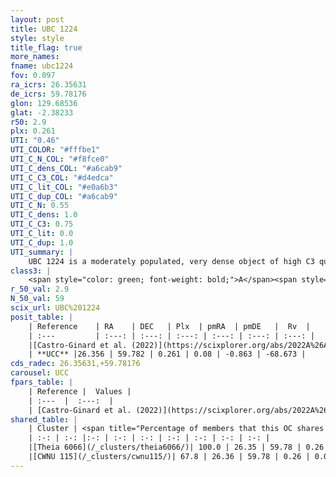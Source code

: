 ```yaml
---
layout: post
title: UBC 1224
style: style
title_flag: true
more_names: 
fname: ubc1224
fov: 0.097
ra_icrs: 26.35631
de_icrs: 59.78176
glon: 129.68536
glat: -2.38233
r50: 2.9
plx: 0.261
UTI: "0.46"
UTI_COLOR: "#fffbe1"
UTI_C_N_COL: "#f8fce0"
UTI_C_dens_COL: "#a6cab9"
UTI_C_C3_COL: "#d4edca"
UTI_C_lit_COL: "#e0a6b3"
UTI_C_dup_COL: "#a6cab9"
UTI_C_N: 0.55
UTI_C_dens: 1.0
UTI_C_C3: 0.75
UTI_C_lit: 0.0
UTI_C_dup: 1.0
UTI_summary: |
    UBC 1224 is a moderately populated, very dense object of high C3 quality. It was recently reported in the literature. This object shares a large percentage of members with 2 later reported entries.
class3: |
    <span style="color: green; font-weight: bold;">A</span><span style="color: #FFC300; font-weight: bold;">B</span>
r_50_val: 2.9
N_50_val: 59
scix_url: UBC%201224
posit_table: |
    | Reference    | RA    | DEC   | Plx  | pmRA  | pmDE   |  Rv  |
    | :---         | :---: | :---: | :---: | :---: | :---: | :---: |
    |[Castro-Ginard et al. (2022)](https://scixplorer.org/abs/2022A%26A...661A.118C) | 26.36 | 59.8 | 0.27 | 0.09 | -0.88 | -- |
    | **UCC** |26.356 | 59.782 | 0.261 | 0.08 | -0.863 | -68.673 | 
cds_radec: 26.35631,+59.78176
carousel: UCC
fpars_table: |
    | Reference |  Values |
    | :---  |  :---:  |
    | [Castro-Ginard et al. (2022)](https://scixplorer.org/abs/2022A%26A...661A.118C) | `AV=1.567, Dist=3779, logAge=8.584` |
shared_table: |
    | Cluster | <span title="Percentage of members that this OC shares with the ones listed">%</span>   | RA   | DEC   | Plx   | pmRA  | pmDE  | Rv | UTI |
    | :-: | :-: |:-: | :-: | :-: | :-: | :-: | :-: | :-: |
    |[Theia 6066](/_clusters/theia6066/)| 100.0 | 26.35 | 59.78 | 0.26 | 0.08 | -0.86 | -68.67 |0.09 |
    |[CWNU 115](/_clusters/cwnu115/)| 67.8 | 26.36 | 59.78 | 0.26 | 0.08 | -0.85 | -67.13 |0.0 |
---
```

